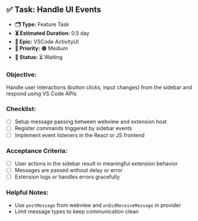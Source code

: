 
## ✅ Task: Handle UI Events

- **🗂 Type:** Feature Task  
- **⏳ Estimated Duration:** 0.5 day  
- **🎯 Epic:** VSCode ActivityUI  
- **🚦 Priority:** 🟠 Medium  
- **📍 Status:** ⏳ Waiting

### Objective:  
Handle user interactions (button clicks, input changes) from the sidebar and respond using VS Code APIs.

### Checklist:
- [ ] Setup message passing between webview and extension host  
- [ ] Register commands triggered by sidebar events  
- [ ] Implement event listeners in the React or JS frontend  

### Acceptance Criteria:
- [ ] User actions in the sidebar result in meaningful extension behavior  
- [ ] Messages are passed without delay or error  
- [ ] Extension logs or handles errors gracefully  

### Helpful Notes:
- Use `postMessage` from webview and `onDidReceiveMessage` in provider  
- Limit message types to keep communication clean

